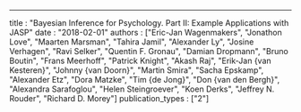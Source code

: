 ---
title : "Bayesian Inference for Psychology. Part II: Example Applications with JASP"
date : "2018-02-01"
authors : ["Eric-Jan Wagenmakers", "Jonathon Love", "Maarten Marsman", "Tahira Jamil", "Alexander Ly", "Josine Verhagen", "Ravi Selker", "Quentin F. Gronau", "Damian Dropmann", "Bruno Boutin", "Frans Meerhoff", "Patrick Knight", "Akash Raj", "Erik-Jan {van Kesteren}", "Johnny {van Doorn}", "Martin Smira", "Sacha Epskamp", "Alexander Etz", "Dora Matzke", "Tim {de Jong}", "Don {van den Bergh}", "Alexandra Sarafoglou", "Helen Steingroever", "Koen Derks", "Jeffrey N. Rouder", "Richard D. Morey"]
publication_types : ["2"]

